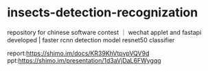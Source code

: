 # insects-detection-recognization
repository for chinese software contest ｜ wechat applet and fastapi developed | faster rcnn detection model resnet50 classifier

report:https://shimo.im/docs/KR39KhVtpvpVQV9d
ppt:https://shimo.im/presentation/1d3aVjDaL6FWygqg
